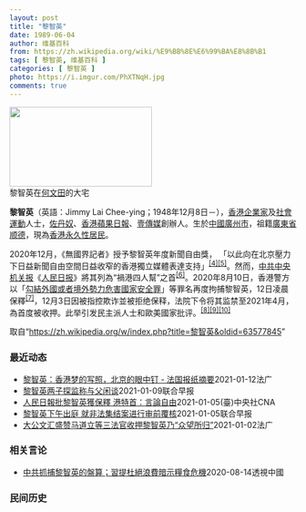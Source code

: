 ```yaml
---
layout: post
title: "黎智英"
date: 1989-06-04
author: 维基百科
from: https://zh.wikipedia.org/wiki/%E9%BB%8E%E6%99%BA%E8%8B%B1
tags: [ 黎智英, 维基百科 ]
categories: [ 黎智英 ]
photo: https://i.imgur.com/PhXTNqH.jpg
comments: true
---
```

<div class="mw-parser-output"><div id="noteTA-3146cf78" class="noteTA"><div class="noteTA-group"><div data-noteta-group-source="module" data-noteta-group="IT"></div></div><div class="noteTA-local"><div data-noteta-code="zh:巧克力; zh-tw:巧克力; zh-hk:朱古力; zh-cn:巧克力;"></div><div data-noteta-code="zh-tw:黑道; zh-hk:黑社會; zh-cn:黑社会;"></div><div data-noteta-code="zh-tw:飯店; zh-hk:酒店; zh-cn:饭店;"></div><div data-noteta-code="zh-tw:伍佛維茲; zh-hk:沃夫維茲 ;zh-cn:沃尔福威茨;"></div></div></div>

<div class="thumb tright"><div class="thumbinner" style="width:252px;"><a href="/wiki/File:Jimmy_Lai_Chee-ying_home_in_Ho_Man_Tin_20200418.png" class="image"><img alt="" src="//upload.wikimedia.org/wikipedia/commons/thumb/9/9f/Jimmy_Lai_Chee-ying_home_in_Ho_Man_Tin_20200418.png/250px-Jimmy_Lai_Chee-ying_home_in_Ho_Man_Tin_20200418.png" decoding="async" width="250" height="140" class="thumbimage" srcset="//upload.wikimedia.org/wikipedia/commons/thumb/9/9f/Jimmy_Lai_Chee-ying_home_in_Ho_Man_Tin_20200418.png/375px-Jimmy_Lai_Chee-ying_home_in_Ho_Man_Tin_20200418.png 1.5x, //upload.wikimedia.org/wikipedia/commons/thumb/9/9f/Jimmy_Lai_Chee-ying_home_in_Ho_Man_Tin_20200418.png/500px-Jimmy_Lai_Chee-ying_home_in_Ho_Man_Tin_20200418.png 2x" data-file-width="861" data-file-height="481"></a>  <div class="thumbcaption"><div class="magnify"><a href="/wiki/File:Jimmy_Lai_Chee-ying_home_in_Ho_Man_Tin_20200418.png" class="internal" title="放大"></a></div>黎智英在<a href="/wiki/%E4%BD%95%E6%96%87%E7%94%B0" title="何文田">何文田</a>的大宅</div></div></div>
<p><b>黎智英</b>（英語：<span lang="en">Jimmy Lai Chee-ying</span>；1948年12月8日<span class="useeditintro" title="Template:BLP editintro">－</span>），<a href="/wiki/%E9%A6%99%E6%B8%AF" title="香港">香港</a><a href="/wiki/%E4%BC%81%E4%B8%9A%E5%AE%B6" title="企业家">企業家</a>及<a href="/wiki/%E7%A4%BE%E6%9C%83%E9%81%8B%E5%8B%95" title="社會運動">社會運動</a>人士，<a href="/wiki/%E4%BD%90%E4%B8%B9%E5%A5%B4" title="佐丹奴">佐丹奴</a>、<a href="/wiki/%E8%98%8B%E6%9E%9C%E6%97%A5%E5%A0%B1_(%E9%A6%99%E6%B8%AF)" title="蘋果日報 (香港)">香港蘋果日報</a>、<a href="/wiki/%E5%A3%B9%E5%82%B3%E5%AA%92" title="壹傳媒">壹傳媒</a>創辦人。生於<a href="/wiki/%E4%B8%AD%E8%8F%AF%E6%B0%91%E5%9C%8B_(%E5%A4%A7%E9%99%B8%E6%99%82%E6%9C%9F)" class="mw-redirect" title="中華民國 (大陸時期)">中國</a><a href="/wiki/%E5%BB%A3%E5%B7%9E%E5%B8%82_(%E4%B8%AD%E8%8F%AF%E6%B0%91%E5%9C%8B)" title="廣州市 (中華民國)">廣州市</a>，祖籍<a href="/wiki/%E5%BB%A3%E6%9D%B1%E7%9C%81_(%E4%B8%AD%E8%8F%AF%E6%B0%91%E5%9C%8B)" title="廣東省 (中華民國)">廣東省</a><a href="/wiki/%E9%A1%BA%E5%BE%B7" class="mw-redirect" title="顺德">顺德</a>，現為<a href="/wiki/%E9%A6%99%E6%B8%AF%E5%B1%85%E6%B0%91#永久性居民" title="香港居民">香港永久性居民</a>。
</p><p>2020年12月，《無國界記者》授予黎智英年度新聞自由獎， 「以此向在北京壓力下日益新聞自由空間日益收窄的香港獨立媒體表達支持」<sup id="cite_ref-6" class="reference"><a href="#cite_note-6">[4]</a></sup><sup id="cite_ref-7" class="reference"><a href="#cite_note-7">[5]</a></sup>。然而，<a href="/wiki/%E4%B8%AD%E5%85%B1%E4%B8%AD%E5%A4%AE%E6%9C%BA%E5%85%B3%E6%8A%A5" title="中共中央机关报">中共中央机关报</a>《<a href="/wiki/%E4%BA%BA%E6%B0%91%E6%97%A5%E6%8A%A5" title="人民日报">人民日报</a>》將其列為“禍港四人幫”之首<sup id="cite_ref-8" class="reference"><a href="#cite_note-8">[6]</a></sup>。2020年8月10日，香港警方以「<a href="/wiki/%E4%B8%AD%E8%8F%AF%E4%BA%BA%E6%B0%91%E5%85%B1%E5%92%8C%E5%9C%8B%E9%A6%99%E6%B8%AF%E7%89%B9%E5%88%A5%E8%A1%8C%E6%94%BF%E5%8D%80%E7%B6%AD%E8%AD%B7%E5%9C%8B%E5%AE%B6%E5%AE%89%E5%85%A8%E6%B3%95" title="中華人民共和國香港特別行政區維護國家安全法">勾結外國或者境外勢力危害國家安全罪</a>」等罪名再度拘捕黎智英，12日凌晨保釋<sup id="cite_ref-9" class="reference"><a href="#cite_note-9">[7]</a></sup>，12月3日因被指控欺诈並被拒绝保释，法院下令将其监禁至2021年4月，為首度被收押。此举引发民主派人士和歐美國家批评。<sup id="cite_ref-10" class="reference"><a href="#cite_note-10">[8]</a></sup><sup id="cite_ref-11" class="reference"><a href="#cite_note-11">[9]</a></sup><sup id="cite_ref-over100_12-0" class="reference"><a href="#cite_note-over100-12">[10]</a></sup>
</p>
</div><noscript><img src="//zh.wikipedia.org/wiki/Special:CentralAutoLogin/start?type=1x1" alt="" title="" width="1" height="1" style="border: none; position: absolute;"></noscript>
<div class="printfooter">取自“<a dir="ltr" href="https://zh.wikipedia.org/w/index.php?title=黎智英&amp;oldid=63577845">https://zh.wikipedia.org/w/index.php?title=黎智英&amp;oldid=63577845</a>”</div><div id="recent-news"><h3>最近动态</h3><ul><li><a href="https://nodebe4.github.io/waimei/2021-01-12/%E9%BB%8E%E6%99%BA%E8%8B%B1-%E9%A6%99%E6%B8%AF%E6%A2%A6%E7%9A%84%E5%86%99%E7%85%A7-%E5%8C%97%E4%BA%AC%E7%9A%84%E7%9C%BC%E4%B8%AD%E9%92%89-%E6%B3%95%E5%9B%BD%E6%8A%A5%E7%BA%B8%E6%91%98%E8%A6%81" title="黎智英：香港梦的写照，北京的眼中钉 - 法国报纸摘要—— 12/01/2021 - 15:04 社交媒体平台近日加紧采取措施，封锁拒绝承认选举结果的美国卸任总统特朗普的账户，引发舆论哗然。12日...">黎智英：香港梦的写照，北京的眼中钉 - 法国报纸摘要</a><time>2021-01-12</time><a class="tag">法广</a></li>
<li><a href="https://nodebe4.github.io/waimei/2021-01-09/%E9%BB%8E%E6%99%BA%E8%8B%B1%E4%B8%A4%E5%AD%90%E6%8E%A2%E7%9B%91%E7%A7%B0%E4%B8%8E%E7%88%B6%E9%97%B2%E8%B0%88" title="黎智英两子探监称与父闲谈—— 壹传媒创办人黎智英因被控欺诈罪及违反《香港国安法》，上个月31日再度还押入狱，至今已迈入第10天，期间其家人多次探望。据报，黎的两名儿子黎见恩和黎耀恩，今早8时左右...">黎智英两子探监称与父闲谈</a><time>2021-01-09</time><a class="tag">联合早报</a></li>
<li><a href="https://nodebe4.github.io/waimei/2021-01-05/%E4%BA%BA%E6%B0%91%E6%97%A5%E5%A0%B1%E6%89%B9%E9%BB%8E%E6%99%BA%E8%8B%B1%E7%8D%B2%E4%BF%9D%E9%87%8B-%E6%B8%AF%E7%89%B9%E9%A6%96-%E8%A8%80%E8%AB%96%E8%87%AA%E7%94%B1" title="人民日報批黎智英獲保釋 港特首：言論自由—— （中央社記者張謙香港5日電）針對中共官媒人民日報此前嚴詞批評香港法官批准壹傳媒集團創辦人黎智英保釋，行政長官林鄭月娥今天說，如果有人是基於他們對法律...">人民日報批黎智英獲保釋 港特首：言論自由</a><time>2021-01-05</time><a class="tag">(臺)中央社CNA</a></li>
<li><a href="https://nodebe4.github.io/waimei/2021-01-05/%E9%BB%8E%E6%99%BA%E8%8B%B1%E4%B8%8B%E5%8D%88%E5%87%BA%E5%BA%AD-%E5%B0%B1%E9%9D%9E%E6%B3%95%E9%9B%86%E7%BB%93%E6%A1%88%E8%BF%9B%E8%A1%8C%E5%AE%A1%E5%89%8D%E8%A6%86%E6%A0%B8" title="黎智英下午出庭 就非法集结案进行审前覆核—— 去年12月31日被香港终审法院取消保释，再度还押的壹传媒创始人黎智英今天（1月5日）下午乘坐囚车抵达法院， 就此前涉及非法集结的案件进行审前覆核。 ...">黎智英下午出庭 就非法集结案进行审前覆核</a><time>2021-01-05</time><a class="tag">联合早报</a></li>
<li><a href="https://nodebe4.github.io/waimei/2021-01-02/%E5%A4%A7%E5%85%AC%E6%96%87%E6%B1%87%E7%9B%9B%E8%B5%9E%E9%A9%AC%E9%81%93%E7%AB%8B%E7%AD%89%E4%B8%89%E6%B3%95%E5%AE%98%E6%94%B6%E6%8A%BC%E9%BB%8E%E6%99%BA%E8%8B%B1%E4%B9%83-%E4%BC%97%E6%9C%9B%E6%89%80%E5%BD%92" title="大公文汇盛赞马道立等三法官收押黎智英乃“众望所归”—— 02/01/2021 - 09:31 中共在港喉舌大公和文汇两报对终审法院日前裁定再度收押涉嫌触犯香港国安法的黎智英，是“正确决定，众望所...">大公文汇盛赞马道立等三法官收押黎智英乃“众望所归”</a><time>2021-01-02</time><a class="tag">法广</a></li>
</ul></div><div id="open-opinion"><h3>相关言论</h3><ul><li><a href="https://nodebe4.github.io/opinion/2020-08-14/%E4%B8%AD%E5%85%B1%E6%8A%93%E6%8D%95%E9%BB%8E%E6%99%BA%E8%8B%B1%E7%9A%84%E7%9B%A4%E7%AE%97-%E7%BF%92%E6%8F%90%E6%9D%9C%E7%B5%95%E6%B5%AA%E8%B2%BB%E6%9A%97%E7%A4%BA%E7%B3%A7%E9%A3%9F%E5%8D%B1%E6%A9%9F/" title="透視中國">中共抓捕黎智英的盤算；習提杜絕浪費暗示糧食危機</a><time>2020-08-14</time><a class="tag">透視中國</a></li>
</ul></div><div id="mjls-record"><h3>民间历史</h3><ul></ul></div>